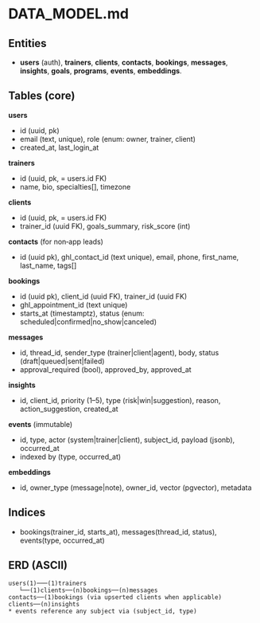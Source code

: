 # DATA_MODEL.md

## Entities

* **users** (auth), **trainers**, **clients**, **contacts**, **bookings**, **messages**, **insights**, **goals**, **programs**, **events**, **embeddings**.

## Tables (core)

**users**

* id (uuid, pk)
* email (text, unique), role (enum: owner, trainer, client)
* created_at, last_login_at

**trainers**

* id (uuid, pk, = users.id FK)
* name, bio, specialties[], timezone

**clients**

* id (uuid, pk, = users.id FK)
* trainer_id (uuid FK), goals_summary, risk_score (int)

**contacts** (for non‑app leads)

* id (uuid pk), ghl_contact_id (text unique), email, phone, first_name, last_name, tags[]

**bookings**

* id (uuid pk), client_id (uuid FK), trainer_id (uuid FK)
* ghl_appointment_id (text unique)
* starts_at (timestamptz), status (enum: scheduled|confirmed|no_show|canceled)

**messages**

* id, thread_id, sender_type (trainer|client|agent), body, status (draft|queued|sent|failed)
* approval_required (bool), approved_by, approved_at

**insights**

* id, client_id, priority (1–5), type (risk|win|suggestion), reason, action_suggestion, created_at

**events** (immutable)

* id, type, actor (system|trainer|client), subject_id, payload (jsonb), occurred_at
* indexed by (type, occurred_at)

**embeddings**

* id, owner_type (message|note), owner_id, vector (pgvector), metadata

## Indices

* bookings(trainer_id, starts_at), messages(thread_id, status), events(type, occurred_at)

## ERD (ASCII)

```
users(1)───(1)trainers
   └──(1)clients──(n)bookings──(n)messages
contacts──(1)bookings (via upserted clients when applicable)
clients──(n)insights
* events reference any subject via (subject_id, type)
```
